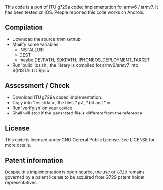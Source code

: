 
This code is a port of ITU g729a codec implementation for armv6 / armv7. It has been tested on iOS. People reported this code works on Android.

Compilation
-----------

- Download the source from Github
- Modify some variables:
   + INSTALLDIR
   + DEST
   + maybe DEVPATH, SDKPATH, IPHONEOS_DEPLOYMENT_TARGET
- Run 'build_ios.sh', the library is compiled for armv6/armv7 into ${INSTALLDIR}/lib

Assessment / Check
------------------

- Download ITU g729a codec implementation.
- Copy into 'tests/data', the files *.pst, *.bit and *.in
- Run 'verify.sh' on your device
- Shell will stop if the generated file is different from the reference

License
-------

This code is licensed under GNU General Public License. See LICENSE for more details.

Patent information
------------------

Despite this implementation is open-source, the use of G729 remains governed by a patent license to be acquired from G729 patent holder representatives.
